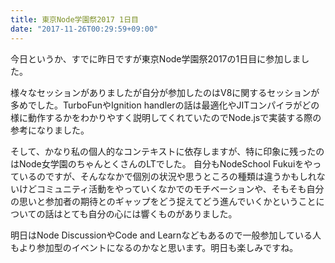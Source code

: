 ```yaml
---
title: 東京Node学園祭2017 1日目
date: "2017-11-26T00:29:59+09:00"
---
```


今日というか、すでに昨日ですが東京Node学園祭2017の1日目に参加しました。

様々なセッションがありましたが自分が参加したのはV8に関するセッションが多めでした。TurboFunやIgnition handlerの話は最適化やJITコンパイラがどの様に動作するかをわかりやすく説明してくれていたのでNode.jsで実装する際の参考になりました。

そして、かなり私の個人的なコンテキストに依存しますが、特に印象に残ったのはNode女学園のちゃんとくさんのLTでした。
自分もNodeSchool Fukuiをやっているのですが、そんななかで個別の状況や思うところの種類は違うかもしれないけどコミュニティ活動をやっていくなかでのモチベーションや、そもそも自分の思いと参加者の期待とのギャップをどう捉えてどう進んでいくかということについての話はとても自分の心には響くものがありました。

明日はNode DiscussionやCode and Learnなどもあるので一般参加している人もより参加型のイベントになるのかなと思います。明日も楽しみですね。